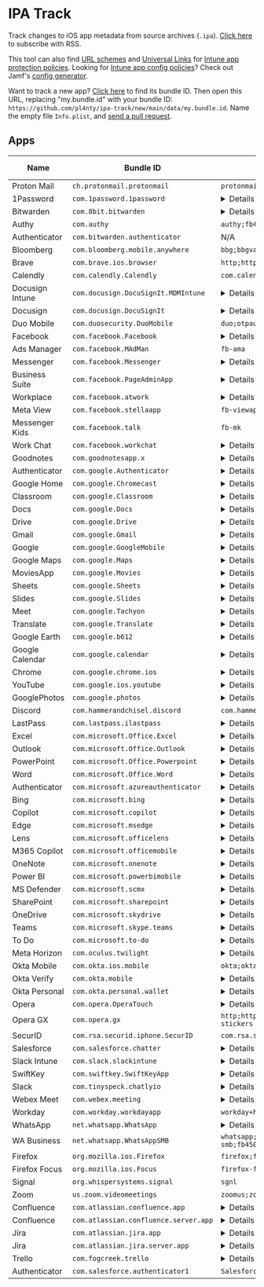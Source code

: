 # IPA Track

Track changes to iOS app metadata from source archives (`.ipa`). [Click here](https://github.com/pl4nty/ipa-track/commits/main/README.md.atom) to subscribe with RSS.

This tool can also find [URL schemes](https://github.com/search?q=repo%3Apl4nty%2Fipa-track%20%22CFBundleURLSchemes%22&type=code) and [Universal Links](https://github.com/search?q=repo%3Apl4nty%2Fipa-track+%22associated-domains%22&type=code) for [Intune app protection policies](https://learn.microsoft.com/en-us/mem/intune/apps/app-protection-policy-settings-ios). Looking for [Intune app config policies](https://learn.microsoft.com/en-us/mem/intune/apps/app-configuration-policies-use-ios)? Check out Jamf's [config generator](https://beta.appconfig.jamfresearch.com/generator).

Want to track a new app? [Click here](https://iosbundleidfinder.vercel.app/) to find its bundle ID. Then open this URL, replacing "my.bundle.id" with your bundle ID: `https://github.com/pl4nty/ipa-track/new/main/data/my.bundle.id`. Name the empty file `Info.plist`, and [send a pull request](https://docs.github.com/en/pull-requests/collaborating-with-pull-requests/proposing-changes-to-your-work-with-pull-requests/creating-a-pull-request).

## Apps

| Name       | Bundle ID                     | URL Schemes         | Universal Links                                                                 |
| ------------ | ------------------------------- | --------------------- | -------------------------------------------------------------------------------- |
| Proton Mail | `ch.protonmail.protonmail` | `protonmail;mailto` | N/A |
| 1Password | `com.1password.1password` | <details>`onepassword;onepassword8;onepassword8;otpauth;otpauth-apple`</details> | <details>`http://1password.com/*;https://1password.com/*;http://*.1password.com/*;https://*.1password.com/*;http://b5dev.com/*;https://b5dev.com/*;http://b5test.com/*;https://b5test.com/*;http://b5dev.ca/*;https://b5dev.ca/*;http://*.b5dev.com/*;https://*.b5dev.com/*;http://*.b5test.com/*;https://*.b5test.com/*;http://*.b5dev.ca/*;https://*.b5dev.ca/*;http://*.b5rev.ca/*;https://*.b5rev.ca/*`</details> |
| Bitwarden | `com.8bit.bitwarden` | <details>`bitwarden;org-appextension-feature-password-management;otpauth`</details> | <details>`http://*.bitwarden.com/*;https://*.bitwarden.com/*;http://*.bitwarden.eu/*;https://*.bitwarden.eu/*;http://*.bitwarden.pw/*;https://*.bitwarden.pw/*`</details> |
| Authy | `com.authy` | `authy;fb478660785554616;otpauth` | N/A |
| Authenticator | `com.bitwarden.authenticator` | N/A | N/A |
| Bloomberg | `com.bloomberg.mobile.anywhere` | `bbg;bbgvappstore` | <details>`http://blinks.bloomberg.com/*;https://blinks.bloomberg.com/*`</details> |
| Brave | `com.brave.ios.browser` | `http;https;brave` | <details>`http://vpn.brave.com/*;https://vpn.brave.com/*`</details> |
| Calendly | `com.calendly.Calendly` | `com.calendly.app` | N/A |
| Docusign Intune | `com.docusign.DocuSignIt.MDMIntune` | <details>`docusignit;docusignit-intunemam;docusign-v1;docusign-v1-intunemam;db-jtg8lnr1d6xz9ri;db-jtg8lnr1d6xz9ri-intunemam;appx;appx-intunemam;signwithdocusign-extension;signwithdocusign-extension-intunemam;com.googleusercontent.apps.529120587856-giapq9bl6qtn2ec5l8up6vtbdou6sp8a;com.googleusercontent.apps.529120587856-giapq9bl6qtn2ec5l8up6vtbdou6sp8a-intunemam;boxsdk-jjbs68dp748qf20xk2xpxg8thhfhod2p;boxsdk-jjbs68dp748qf20xk2xpxg8thhfhod2p-intunemam;msauth.com.docusign.DocuSignIt.MDMIntune;msauth.com.docusign.DocuSignIt.MDMIntune-intunemam;msauth.com.microsoft.intunemam;msauth.com.microsoft.intunemam-intunemam`</details> | <details>`http://*.docusign.net/*;https://*.docusign.net/*;http://v64z7.app.goo.gl/*;https://v64z7.app.goo.gl/*;http://demo.docusign.net/*;https://demo.docusign.net/*;http://docusign.net/*;https://docusign.net/*;http://www.docusign.net/*;https://www.docusign.net/*;http://stage.docusign.net/*;https://stage.docusign.net/*;http://na2.docusign.net/*;https://na2.docusign.net/*;http://na3.docusign.net/*;https://na3.docusign.net/*;http://na4.docusign.net/*;https://na4.docusign.net/*;http://au.docusign.net/*;https://au.docusign.net/*;http://eu.docusign.net/*;https://eu.docusign.net/*;http://eu1.docusign.net/*;https://eu1.docusign.net/*;http://ca.docusign.net/*;https://ca.docusign.net/*;http://jp1.docusign.net/*;https://jp1.docusign.net/*;http://docusign.onelink.me/*;https://docusign.onelink.me/*;http://*.docusign.com/*;https://*.docusign.com/*;http://account-s.docusign.com/*;https://account-s.docusign.com/*;http://account-d.docusign.com/*;https://account-d.docusign.com/*;http://*.account.docusign.com/*;https://*.account.docusign.com/*`</details> |
| Docusign | `com.docusign.DocuSignIt` | <details>`docusignit;docusign-v1;db-jtg8lnr1d6xz9ri;appx;signwithdocusign-extension;com.googleusercontent.apps.529120587856-giapq9bl6qtn2ec5l8up6vtbdou6sp8a;boxsdk-jjbs68dp748qf20xk2xpxg8thhfhod2p;msauth.com.docusign.DocuSignIt`</details> | <details>`http://*.docusign.net/*;https://*.docusign.net/*;http://v64z7.app.goo.gl/*;https://v64z7.app.goo.gl/*;http://demo.docusign.net/*;https://demo.docusign.net/*;http://docusign.net/*;https://docusign.net/*;http://www.docusign.net/*;https://www.docusign.net/*;http://stage.docusign.net/*;https://stage.docusign.net/*;http://na2.docusign.net/*;https://na2.docusign.net/*;http://na3.docusign.net/*;https://na3.docusign.net/*;http://na4.docusign.net/*;https://na4.docusign.net/*;http://au.docusign.net/*;https://au.docusign.net/*;http://eu.docusign.net/*;https://eu.docusign.net/*;http://eu1.docusign.net/*;https://eu1.docusign.net/*;http://ca.docusign.net/*;https://ca.docusign.net/*;http://jp1.docusign.net/*;https://jp1.docusign.net/*;http://docusign.onelink.me/*;https://docusign.onelink.me/*;http://*.docusign.com/*;https://*.docusign.com/*;http://account-s.docusign.com/*;https://account-s.docusign.com/*;http://account-d.docusign.com/*;https://account-d.docusign.com/*;http://*.account.docusign.com/*;https://*.account.docusign.com/*`</details> |
| Duo Mobile | `com.duosecurity.DuoMobile` | `duo;otpauth;totp` | <details>`http://duomobile.s3-us-west-1.amazonaws.com/*;https://duomobile.s3-us-west-1.amazonaws.com/*;http://*.duosecurity.com/*;https://*.duosecurity.com/*;http://verify.duo.com/*;https://verify.duo.com/*`</details> |
| Facebook | `com.facebook.Facebook` | <details>`fbauth2;fbauth;fb;fblogin;fbapi;fbapi20130214;fbapi20130410;fbapi20130702;fbapi20131010;fbapi20131219;fbapi20140116;fbapi20140410;fbapi20150313;fbapi20150629;fbapi20160328;fbshareextension;fb-creative-platform;fb-creative-platform-20150615;fb-event-create;fb-profile-media-frame;fb-profile-media-platform;fb-profile-media-platform-20160202;fb-profile-expression-platform;fb-profile-expression-platform-20160405;fb-quicksilver-20170322;fb-broadcastextension;facebook-stories;facebook-stories-list;facebook-reels;fb-messenger-mk-share-20180821;fb-creative-app-platform;fb-www-link;fb-www-link-secure`</details> | <details>`http://www.facebook.com/*;https://www.facebook.com/*;http://www.alpha.facebook.com/*;https://www.alpha.facebook.com/*;http://m.facebook.com/*;https://m.facebook.com/*;http://m.alpha.facebook.com/*;https://m.alpha.facebook.com/*;http://mobile.facebook.com/*;https://mobile.facebook.com/*;http://web.facebook.com/*;https://web.facebook.com/*;http://mbasic.facebook.com/*;https://mbasic.facebook.com/*;http://touch.facebook.com/*;https://touch.facebook.com/*;http://www.fb.com/*;https://www.fb.com/*;http://fb.com/*;https://fb.com/*;http://facebook.com/*;https://facebook.com/*;http://www.fb.gg/*;https://www.fb.gg/*;http://fb.gg/*;https://fb.gg/*;http://fb.me/*;https://fb.me/*;http://www.fb.me/*;https://www.fb.me/*;http://fbwat.ch/*;https://fbwat.ch/*;http://www.fbwat.ch/*;https://www.fbwat.ch/*;http://fb.watch/*;https://fb.watch/*;http://www.fb.watch/*;https://www.fb.watch/*;http://msngr.com/*;https://msngr.com/*;http://www.msngr.com/*;https://www.msngr.com/*;http://fb.audio/*;https://fb.audio/*;http://www.fb.audio/*;https://www.fb.audio/*;http://familycenter.facebook.com/*;https://familycenter.facebook.com/*`</details> |
| Ads Manager | `com.facebook.MAdMan` | `fb-ama` | <details>`http://m.facebook.com/*;https://m.facebook.com/*;http://facebook.com/*;https://facebook.com/*;http://www.facebook.com/*;https://www.facebook.com/*`</details> |
| Messenger | `com.facebook.Messenger` | <details>`fb-messenger-api20131028;fb-messenger-api20140131;fb-messenger-api20140301;fb-messenger-api20140430;fb-messenger-api;fb-messenger-share-api;fb-messenger-public;fb-messenger-neue;fb-page-messages;fb-messenger-family;fb-messenger-diode;fb-messenger;fb437626316973788;fb-messenger-share;fb-messenger-voip;fb-messenger-platform-20150714;fb-messenger-platform-20150305;fb-messenger-platform-20150218;fb-messenger-platform-20150128;fb-messenger-platform;fb-messenger-group-thread;fb-events-share;fb-messenger-quicksilver-20170327;fb-messenger-bishop;fb-messenger-sls;fb-messenger-cw;fb-messenger-nbf;fb-messenger-whatsapp-2`</details> | <details>`http://facebook.com/*;https://facebook.com/*;http://m.facebook.com/*;https://m.facebook.com/*;http://www.facebook.com/*;https://www.facebook.com/*;http://m.me/*;https://m.me/*;http://www.m.me/*;https://www.m.me/*;http://messenger.com/*;https://messenger.com/*;http://www.messenger.com/*;https://www.messenger.com/*;http://msngr.com/*;https://msngr.com/*;http://www.msngr.com/*;https://www.msngr.com/*;http://msgr.com/*;https://msgr.com/*;http://www.msgr.com/*;https://www.msgr.com/*;http://familycenter.messenger.com/*;https://familycenter.messenger.com/*`</details> |
| Business Suite | `com.facebook.PageAdminApp` | <details>`fb-biz;fb-pma-diode;fb-pma;fb165907476854626;fb165907476854626`</details> | <details>`http://www.facebook.com/*;https://www.facebook.com/*;http://m.facebook.com/*;https://m.facebook.com/*;http://facebook.com/*;https://facebook.com/*;http://business.facebook.com/*;https://business.facebook.com/*`</details> |
| Workplace | `com.facebook.atwork` | <details>`fbatwork;fbatworksso;fbatworksignup;fbatworkssoreauth;fb-work-emailless;fbatworkdeeplinkingenabled`</details> | <details>`http://*.facebook.com/*;https://*.facebook.com/*;http://*.workplace.com/*;https://*.workplace.com/*;http://workplace.com/*;https://workplace.com/*`</details> |
| Meta View | `com.facebook.stellaapp` | `fb-viewapp` | <details>`http://facebook.com/*;https://facebook.com/*`</details> |
| Messenger Kids | `com.facebook.talk` | `fb-mk` | N/A |
| Work Chat | `com.facebook.workchat` | <details>`fb-workchat-sso;fb-workchat-neue;fb-workchat;fb-workchat-share;fb-workchat-group-thread;fb-workchat-sso-reauth`</details> | <details>`http://*.facebook.com/*;https://*.facebook.com/*;http://*.workplace.com/*;https://*.workplace.com/*;http://workplace.com/*;https://workplace.com/*;http://*.wk.pl/*;https://*.wk.pl/*;http://wk.pl/*;https://wk.pl/*;http://w.m.me/*;https://w.m.me/*`</details> |
| Goodnotes | `com.goodnotesapp.x` | <details>`com.googleusercontent.apps.257902836505-9vg8m601f4l4j2dsg4g15geit18upplq;com.googleusercontent.apps.257902836505-9vg8m601f4l4j2dsg4g15geit18upplq-intunemam;goodnotes5;goodnotes5-intunemam;db-0r0whpva15e5mnq;db-0r0whpva15e5mnq-intunemam;goodnotes6;goodnotes6-intunemam;msauth.com.goodnotesapp.x;msauth.com.goodnotesapp.x-intunemam;msauth.com.microsoft.intunemam;msauth.com.goodnotesapp.x`</details> | <details>`http://goodnotes.com/*;https://goodnotes.com/*;http://www.goodnotes.com/*;https://www.goodnotes.com/*;http://app.goodnotes.com/*;https://app.goodnotes.com/*;http://web.goodnotes.com/*;https://web.goodnotes.com/*;http://share.goodnotes.com/*;https://share.goodnotes.com/*;http://publishers.classroom.goodnotes.com/*;https://publishers.classroom.goodnotes.com/*;http://publisher.csan.goodnotes.com/*;https://publisher.csan.goodnotes.com/*;http://classroom.goodnotes.com/*;https://classroom.goodnotes.com/*;http://open.goodnotes.com/*;https://open.goodnotes.com/*;http://goodnotes.onelink.me/*;https://goodnotes.onelink.me/*;http://goodnotes6.onelink.me/*;https://goodnotes6.onelink.me/*`</details> |
| Authenticator | `com.google.Authenticator` | <details>`otpauth;totp;googleauthenticator;otpauth-migration;com.google.sso.24369473785-pjevujkarsqb6cr46pe7pqni9068in8g`</details> | N/A |
| Google Home | `com.google.Chromecast` | <details>`chromecast;googlehome;chromecast-la;com.google.sso.498579633514-hhlrn8mcjv1427j0s19dgfoe5cqaba4l`</details> | <details>`http://madeby.google.com/*;https://madeby.google.com/*;http://g.co/*;https://g.co/*;http://oauth-redirect.googleusercontent.com/*;https://oauth-redirect.googleusercontent.com/*;http://home.google.com/*;https://home.google.com/*`</details> |
| Classroom | `com.google.Classroom` | <details>`com.google.sso.900820440409-7gfka708ktpb360g4rdkbgjhk5km3u6s;com.google.sso.900820440409-fbmgl9p4k9hlmkq01gjmjs2aiirbjaca;com.google.sso.900820440409-ca5l71369b712g6nbav8lq35r11qv1u7`</details> | <details>`http://classroom.google.com/*;https://classroom.google.com/*`</details> |
| Docs | `com.google.Docs` | <details>`com.google.sso.263492796725;googledocs;googledocs-v2`</details> | <details>`http://docs.google.com/*;https://docs.google.com/*`</details> |
| Drive | `com.google.Drive` | <details>`com.google.sso.640853332981;com.google.drive.cse;googledrive;googledrive-v1;googledrive-v2;googledrive-v3`</details> | <details>`http://client-side-encryption.google.com/*;https://client-side-encryption.google.com/*;http://docs.google.com/*;https://docs.google.com/*;http://drive.google.com/*;https://drive.google.com/*;http://drive.app.goo.gl/*;https://drive.app.goo.gl/*`</details> |
| Gmail | `com.google.Gmail` | <details>`googlegmail;googlegmail-x-callback;com.google.sso.532713016892-ev29m8tv9gejefcvvv1o3coj5bhkc1ar;mailto;classicmigration;hactohubcalling;hubchitchatcalling`</details> | <details>`http://gmail.app.goo.gl/*;https://gmail.app.goo.gl/*;http://client-side-encryption.google.com/*;https://client-side-encryption.google.com/*;http://krahsc.google.com/*;https://krahsc.google.com/*;http://meet.google.com/*;https://meet.google.com/*;http://stream.meet.google.com/*;https://stream.meet.google.com/*;http://t.meet/*;https://t.meet/*;http://tel.meet/*;https://tel.meet/*;http://dial.meet/*;https://dial.meet/*;http://d.meet/*;https://d.meet/*;http://meet.app.goo.gl/*;https://meet.app.goo.gl/*;http://chat.google.com/*;https://chat.google.com/*`</details> |
| Google | `com.google.GoogleMobile` | <details>`com.google.sso.1086610230652-dcccrp1l6a653pr51iqrine19ponon0b;http;https;googleapp;google;google-deeplink`</details> | <details>`http://goo.gl/*;https://goo.gl/*;http://search.app.goo.gl/*;https://search.app.goo.gl/*;http://search.app/*;https://search.app/*;http://search.google/*;https://search.google/*;http://lenslayers.withgoogle.com/*;https://lenslayers.withgoogle.com/*;http://www.google.com/*;https://www.google.com/*;http://get.google.com/*;https://get.google.com/*;http://lens.google/*;https://lens.google/*;http://gemini.google.com/*;https://gemini.google.com/*;http://iga.google.com/*;https://iga.google.com/*`</details> |
| Google Maps | `com.google.Maps` | <details>`comgooglemaps-x-callback;comgooglemaps;googlemaps;com.google.sso.441360573637-klc27fjjtkann0lv9nvnmig41smaa49v;com.google.sso.441360573637-lrj6bf4p5g3s4fbkh90pkc6pgmdggks9;comgooglemapsulr;comgooglemaps-v2;com-google-maps-fitbit-navinfo;com.google.Maps;comgooglemapsurl`</details> | <details>`http://business.google.com/*;https://business.google.com/*;http://goo.gl/*;https://goo.gl/*;http://maps.app.goo.gl/*;https://maps.app.goo.gl/*;http://maps.google.ad/*;https://maps.google.ad/*;http://maps.google.ae/*;https://maps.google.ae/*;http://maps.google.am/*;https://maps.google.am/*;http://maps.google.as/*;https://maps.google.as/*;http://maps.google.at/*;https://maps.google.at/*;http://maps.google.az/*;https://maps.google.az/*;http://maps.google.ba/*;https://maps.google.ba/*;http://maps.google.be/*;https://maps.google.be/*;http://maps.google.bf/*;https://maps.google.bf/*;http://maps.google.bg/*;https://maps.google.bg/*;http://maps.google.bi/*;https://maps.google.bi/*;http://maps.google.bj/*;https://maps.google.bj/*;http://maps.google.bs/*;https://maps.google.bs/*;http://maps.google.bt/*;https://maps.google.bt/*;http://maps.google.by/*;https://maps.google.by/*;http://maps.google.ca/*;https://maps.google.ca/*;http://maps.google.cat/*;https://maps.google.cat/*;http://maps.google.cd/*;https://maps.google.cd/*;http://maps.google.cf/*;https://maps.google.cf/*;http://maps.google.cg/*;https://maps.google.cg/*;http://maps.google.ch/*;https://maps.google.ch/*;http://maps.google.ci/*;https://maps.google.ci/*;http://maps.google.cl/*;https://maps.google.cl/*;http://maps.google.cm/*;https://maps.google.cm/*;http://maps.google.cn/*;https://maps.google.cn/*;http://maps.google.co.ao/*;https://maps.google.co.ao/*;http://maps.google.co.bw/*;https://maps.google.co.bw/*;http://maps.google.co.ck/*;https://maps.google.co.ck/*;http://maps.google.co.cr/*;https://maps.google.co.cr/*;http://maps.google.co.id/*;https://maps.google.co.id/*;http://maps.google.co.il/*;https://maps.google.co.il/*;http://maps.google.co.in/*;https://maps.google.co.in/*;http://maps.google.co.jp/*;https://maps.google.co.jp/*;http://maps.google.co.ke/*;https://maps.google.co.ke/*;http://maps.google.co.kr/*;https://maps.google.co.kr/*;http://maps.google.co.ls/*;https://maps.google.co.ls/*;http://maps.google.co.ma/*;https://maps.google.co.ma/*;http://maps.google.co.mz/*;https://maps.google.co.mz/*;http://maps.google.co.nz/*;https://maps.google.co.nz/*;http://maps.google.co.th/*;https://maps.google.co.th/*;http://maps.google.co.tz/*;https://maps.google.co.tz/*;http://maps.google.co.ug/*;https://maps.google.co.ug/*;http://maps.google.co.uk/*;https://maps.google.co.uk/*;http://maps.google.co.ve/*;https://maps.google.co.ve/*;http://maps.google.co.vi/*;https://maps.google.co.vi/*;http://maps.google.co.za/*;https://maps.google.co.za/*;http://maps.google.co.zm/*;https://maps.google.co.zm/*;http://maps.google.co.zw/*;https://maps.google.co.zw/*;http://maps.google.com/*;https://maps.google.com/*;http://maps.google.com.ag/*;https://maps.google.com.ag/*;http://maps.google.com.ai/*;https://maps.google.com.ai/*;http://maps.google.com.ar/*;https://maps.google.com.ar/*;http://maps.google.com.au/*;https://maps.google.com.au/*;http://maps.google.com.bd/*;https://maps.google.com.bd/*;http://maps.google.com.bh/*;https://maps.google.com.bh/*;http://maps.google.com.bn/*;https://maps.google.com.bn/*;http://maps.google.com.bo/*;https://maps.google.com.bo/*;http://maps.google.com.br/*;https://maps.google.com.br/*;http://maps.google.com.bz/*;https://maps.google.com.bz/*;http://maps.google.com.co/*;https://maps.google.com.co/*;http://maps.google.com.cu/*;https://maps.google.com.cu/*;http://maps.google.com.do/*;https://maps.google.com.do/*;http://maps.google.com.ec/*;https://maps.google.com.ec/*;http://maps.google.com.eg/*;https://maps.google.com.eg/*;http://maps.google.com.et/*;https://maps.google.com.et/*;http://maps.google.com.fj/*;https://maps.google.com.fj/*;http://maps.google.com.gh/*;https://maps.google.com.gh/*;http://maps.google.com.gi/*;https://maps.google.com.gi/*;http://maps.google.com.gt/*;https://maps.google.com.gt/*;http://maps.google.com.hk/*;https://maps.google.com.hk/*;http://maps.google.com.iq/*;https://maps.google.com.iq/*;http://maps.google.com.jm/*;https://maps.google.com.jm/*;http://maps.google.com.kh/*;https://maps.google.com.kh/*;http://maps.google.com.kw/*;https://maps.google.com.kw/*;http://maps.google.com.lb/*;https://maps.google.com.lb/*;http://maps.google.com.ly/*;https://maps.google.com.ly/*;http://maps.google.com.mm/*;https://maps.google.com.mm/*;http://maps.google.com.mt/*;https://maps.google.com.mt/*;http://maps.google.com.mx/*;https://maps.google.com.mx/*;http://maps.google.com.my/*;https://maps.google.com.my/*;http://maps.google.com.na/*;https://maps.google.com.na/*;http://maps.google.com.ng/*;https://maps.google.com.ng/*;http://maps.google.com.ni/*;https://maps.google.com.ni/*;http://maps.google.com.np/*;https://maps.google.com.np/*;http://maps.google.com.om/*;https://maps.google.com.om/*;http://maps.google.com.pa/*;https://maps.google.com.pa/*;http://maps.google.com.pe/*;https://maps.google.com.pe/*;http://maps.google.com.pg/*;https://maps.google.com.pg/*;http://maps.google.com.ph/*;https://maps.google.com.ph/*;http://maps.google.com.pr/*;https://maps.google.com.pr/*;http://maps.google.com.py/*;https://maps.google.com.py/*;http://maps.google.com.qa/*;https://maps.google.com.qa/*;http://maps.google.com.sa/*;https://maps.google.com.sa/*;http://maps.google.com.sb/*;https://maps.google.com.sb/*;http://maps.google.com.sg/*;https://maps.google.com.sg/*;http://maps.google.com.sl/*;https://maps.google.com.sl/*;http://maps.google.com.sv/*;https://maps.google.com.sv/*;http://maps.google.com.tr/*;https://maps.google.com.tr/*;http://maps.google.com.tw/*;https://maps.google.com.tw/*;http://maps.google.com.ua/*;https://maps.google.com.ua/*;http://maps.google.com.uy/*;https://maps.google.com.uy/*;http://maps.google.com.vc/*;https://maps.google.com.vc/*;http://maps.google.cv/*;https://maps.google.cv/*;http://maps.google.cz/*;https://maps.google.cz/*;http://maps.google.de/*;https://maps.google.de/*;http://maps.google.dj/*;https://maps.google.dj/*;http://maps.google.dk/*;https://maps.google.dk/*;http://maps.google.dm/*;https://maps.google.dm/*;http://maps.google.dz/*;https://maps.google.dz/*;http://maps.google.ee/*;https://maps.google.ee/*;http://maps.google.es/*;https://maps.google.es/*;http://maps.google.fi/*;https://maps.google.fi/*;http://maps.google.fm/*;https://maps.google.fm/*;http://maps.google.fr/*;https://maps.google.fr/*;http://maps.google.ga/*;https://maps.google.ga/*;http://maps.google.ge/*;https://maps.google.ge/*;http://maps.google.gg/*;https://maps.google.gg/*;http://maps.google.gl/*;https://maps.google.gl/*;http://maps.google.gm/*;https://maps.google.gm/*;http://maps.google.gp/*;https://maps.google.gp/*;http://maps.google.gr/*;https://maps.google.gr/*;http://maps.google.gy/*;https://maps.google.gy/*;http://maps.google.hn/*;https://maps.google.hn/*;http://maps.google.hr/*;https://maps.google.hr/*;http://maps.google.ht/*;https://maps.google.ht/*;http://maps.google.hu/*;https://maps.google.hu/*;http://maps.google.ie/*;https://maps.google.ie/*;http://maps.google.im/*;https://maps.google.im/*;http://maps.google.iq/*;https://maps.google.iq/*;http://maps.google.is/*;https://maps.google.is/*;http://maps.google.it/*;https://maps.google.it/*;http://maps.google.it.ao/*;https://maps.google.it.ao/*;http://maps.google.je/*;https://maps.google.je/*;http://maps.google.jo/*;https://maps.google.jo/*;http://maps.google.kg/*;https://maps.google.kg/*;http://maps.google.ki/*;https://maps.google.ki/*;http://maps.google.kz/*;https://maps.google.kz/*;http://maps.google.la/*;https://maps.google.la/*;http://maps.google.li/*;https://maps.google.li/*;http://maps.google.lk/*;https://maps.google.lk/*;http://maps.google.lt/*;https://maps.google.lt/*;http://maps.google.lu/*;https://maps.google.lu/*;http://maps.google.lv/*;https://maps.google.lv/*;http://maps.google.mg/*;https://maps.google.mg/*;http://maps.google.mk/*;https://maps.google.mk/*;http://maps.google.ml/*;https://maps.google.ml/*;http://maps.google.mn/*;https://maps.google.mn/*;http://maps.google.ms/*;https://maps.google.ms/*;http://maps.google.mu/*;https://maps.google.mu/*;http://maps.google.mv/*;https://maps.google.mv/*;http://maps.google.mw/*;https://maps.google.mw/*;http://maps.google.ne/*;https://maps.google.ne/*;http://maps.google.ng/*;https://maps.google.ng/*;http://maps.google.nl/*;https://maps.google.nl/*;http://maps.google.no/*;https://maps.google.no/*;http://maps.google.nr/*;https://maps.google.nr/*;http://maps.google.nu/*;https://maps.google.nu/*;http://maps.google.pl/*;https://maps.google.pl/*;http://maps.google.pn/*;https://maps.google.pn/*;http://maps.google.pt/*;https://maps.google.pt/*;http://maps.google.ro/*;https://maps.google.ro/*;http://maps.google.rs/*;https://maps.google.rs/*;http://maps.google.ru/*;https://maps.google.ru/*;http://maps.google.rw/*;https://maps.google.rw/*;http://maps.google.sc/*;https://maps.google.sc/*;http://maps.google.se/*;https://maps.google.se/*;http://maps.google.sh/*;https://maps.google.sh/*;http://maps.google.si/*;https://maps.google.si/*;http://maps.google.sk/*;https://maps.google.sk/*;http://maps.google.sm/*;https://maps.google.sm/*;http://maps.google.sn/*;https://maps.google.sn/*;http://maps.google.so/*;https://maps.google.so/*;http://maps.google.st/*;https://maps.google.st/*;http://maps.google.td/*;https://maps.google.td/*;http://maps.google.tg/*;https://maps.google.tg/*;http://maps.google.tk/*;https://maps.google.tk/*;http://maps.google.tl/*;https://maps.google.tl/*;http://maps.google.tn/*;https://maps.google.tn/*;http://maps.google.to/*;https://maps.google.to/*;http://maps.google.tt/*;https://maps.google.tt/*;http://maps.google.vg/*;https://maps.google.vg/*;http://maps.google.vu/*;https://maps.google.vu/*;http://maps.google.ws/*;https://maps.google.ws/*;http://www.google.ad/*;https://www.google.ad/*;http://www.google.ae/*;https://www.google.ae/*;http://www.google.am/*;https://www.google.am/*;http://www.google.as/*;https://www.google.as/*;http://www.google.at/*;https://www.google.at/*;http://www.google.az/*;https://www.google.az/*;http://www.google.ba/*;https://www.google.ba/*;http://www.google.be/*;https://www.google.be/*;http://www.google.bf/*;https://www.google.bf/*;http://www.google.bg/*;https://www.google.bg/*;http://www.google.bi/*;https://www.google.bi/*;http://www.google.bj/*;https://www.google.bj/*;http://www.google.bs/*;https://www.google.bs/*;http://www.google.bt/*;https://www.google.bt/*;http://www.google.by/*;https://www.google.by/*;http://www.google.ca/*;https://www.google.ca/*;http://www.google.cat/*;https://www.google.cat/*;http://www.google.cd/*;https://www.google.cd/*;http://www.google.cf/*;https://www.google.cf/*;http://www.google.cg/*;https://www.google.cg/*;http://www.google.ch/*;https://www.google.ch/*;http://www.google.ci/*;https://www.google.ci/*;http://www.google.cl/*;https://www.google.cl/*;http://www.google.cm/*;https://www.google.cm/*;http://www.google.cn/*;https://www.google.cn/*;http://www.google.co.ao/*;https://www.google.co.ao/*;http://www.google.co.bw/*;https://www.google.co.bw/*;http://www.google.co.ck/*;https://www.google.co.ck/*;http://www.google.co.cr/*;https://www.google.co.cr/*;http://www.google.co.id/*;https://www.google.co.id/*;http://www.google.co.il/*;https://www.google.co.il/*;http://www.google.co.in/*;https://www.google.co.in/*;http://www.google.co.jp/*;https://www.google.co.jp/*;http://www.google.co.ke/*;https://www.google.co.ke/*;http://www.google.co.kr/*;https://www.google.co.kr/*;http://www.google.co.ls/*;https://www.google.co.ls/*;http://www.google.co.ma/*;https://www.google.co.ma/*;http://www.google.co.mz/*;https://www.google.co.mz/*;http://www.google.co.nz/*;https://www.google.co.nz/*;http://www.google.co.th/*;https://www.google.co.th/*;http://www.google.co.tz/*;https://www.google.co.tz/*;http://www.google.co.ug/*;https://www.google.co.ug/*;http://www.google.co.uk/*;https://www.google.co.uk/*;http://www.google.co.ve/*;https://www.google.co.ve/*;http://www.google.co.vi/*;https://www.google.co.vi/*;http://www.google.co.za/*;https://www.google.co.za/*;http://www.google.co.zm/*;https://www.google.co.zm/*;http://www.google.co.zw/*;https://www.google.co.zw/*;http://www.google.com/*;https://www.google.com/*;http://www.google.com.ag/*;https://www.google.com.ag/*;http://www.google.com.ai/*;https://www.google.com.ai/*;http://www.google.com.ar/*;https://www.google.com.ar/*;http://www.google.com.au/*;https://www.google.com.au/*;http://www.google.com.bd/*;https://www.google.com.bd/*;http://www.google.com.bh/*;https://www.google.com.bh/*;http://www.google.com.bn/*;https://www.google.com.bn/*;http://www.google.com.bo/*;https://www.google.com.bo/*;http://www.google.com.br/*;https://www.google.com.br/*;http://www.google.com.bz/*;https://www.google.com.bz/*;http://www.google.com.co/*;https://www.google.com.co/*;http://www.google.com.cu/*;https://www.google.com.cu/*;http://www.google.com.do/*;https://www.google.com.do/*;http://www.google.com.ec/*;https://www.google.com.ec/*;http://www.google.com.eg/*;https://www.google.com.eg/*;http://www.google.com.et/*;https://www.google.com.et/*;http://www.google.com.fj/*;https://www.google.com.fj/*;http://www.google.com.gh/*;https://www.google.com.gh/*;http://www.google.com.gi/*;https://www.google.com.gi/*;http://www.google.com.gt/*;https://www.google.com.gt/*;http://www.google.com.hk/*;https://www.google.com.hk/*;http://www.google.com.iq/*;https://www.google.com.iq/*;http://www.google.com.jm/*;https://www.google.com.jm/*;http://www.google.com.kh/*;https://www.google.com.kh/*;http://www.google.com.kw/*;https://www.google.com.kw/*;http://www.google.com.lb/*;https://www.google.com.lb/*;http://www.google.com.ly/*;https://www.google.com.ly/*;http://www.google.com.mm/*;https://www.google.com.mm/*;http://www.google.com.mt/*;https://www.google.com.mt/*;http://www.google.com.mx/*;https://www.google.com.mx/*;http://www.google.com.my/*;https://www.google.com.my/*;http://www.google.com.na/*;https://www.google.com.na/*;http://www.google.com.ng/*;https://www.google.com.ng/*;http://www.google.com.ni/*;https://www.google.com.ni/*;http://www.google.com.np/*;https://www.google.com.np/*;http://www.google.com.om/*;https://www.google.com.om/*;http://www.google.com.pa/*;https://www.google.com.pa/*;http://www.google.com.pe/*;https://www.google.com.pe/*;http://www.google.com.pg/*;https://www.google.com.pg/*;http://www.google.com.ph/*;https://www.google.com.ph/*;http://www.google.com.pr/*;https://www.google.com.pr/*;http://www.google.com.py/*;https://www.google.com.py/*;http://www.google.com.qa/*;https://www.google.com.qa/*;http://www.google.com.sa/*;https://www.google.com.sa/*;http://www.google.com.sb/*;https://www.google.com.sb/*;http://www.google.com.sg/*;https://www.google.com.sg/*;http://www.google.com.sl/*;https://www.google.com.sl/*;http://www.google.com.sv/*;https://www.google.com.sv/*;http://www.google.com.tr/*;https://www.google.com.tr/*;http://www.google.com.tw/*;https://www.google.com.tw/*;http://www.google.com.ua/*;https://www.google.com.ua/*;http://www.google.com.uy/*;https://www.google.com.uy/*;http://www.google.com.vc/*;https://www.google.com.vc/*;http://www.google.cv/*;https://www.google.cv/*;http://www.google.cz/*;https://www.google.cz/*;http://www.google.de/*;https://www.google.de/*;http://www.google.dj/*;https://www.google.dj/*;http://www.google.dk/*;https://www.google.dk/*;http://www.google.dm/*;https://www.google.dm/*;http://www.google.dz/*;https://www.google.dz/*;http://www.google.ee/*;https://www.google.ee/*;http://www.google.es/*;https://www.google.es/*;http://www.google.fi/*;https://www.google.fi/*;http://www.google.fm/*;https://www.google.fm/*;http://www.google.fr/*;https://www.google.fr/*;http://www.google.ga/*;https://www.google.ga/*;http://www.google.ge/*;https://www.google.ge/*;http://www.google.gg/*;https://www.google.gg/*;http://www.google.gl/*;https://www.google.gl/*;http://www.google.gm/*;https://www.google.gm/*;http://www.google.gp/*;https://www.google.gp/*;http://www.google.gr/*;https://www.google.gr/*;http://www.google.gy/*;https://www.google.gy/*;http://www.google.hn/*;https://www.google.hn/*;http://www.google.hr/*;https://www.google.hr/*;http://www.google.ht/*;https://www.google.ht/*;http://www.google.hu/*;https://www.google.hu/*;http://www.google.ie/*;https://www.google.ie/*;http://www.google.im/*;https://www.google.im/*;http://www.google.iq/*;https://www.google.iq/*;http://www.google.is/*;https://www.google.is/*;http://www.google.it/*;https://www.google.it/*;http://www.google.it.ao/*;https://www.google.it.ao/*;http://www.google.je/*;https://www.google.je/*;http://www.google.jo/*;https://www.google.jo/*;http://www.google.kg/*;https://www.google.kg/*;http://www.google.ki/*;https://www.google.ki/*;http://www.google.kz/*;https://www.google.kz/*;http://www.google.la/*;https://www.google.la/*;http://www.google.li/*;https://www.google.li/*;http://www.google.lk/*;https://www.google.lk/*;http://www.google.lt/*;https://www.google.lt/*;http://www.google.lu/*;https://www.google.lu/*;http://www.google.lv/*;https://www.google.lv/*;http://www.google.mg/*;https://www.google.mg/*;http://www.google.mk/*;https://www.google.mk/*;http://www.google.ml/*;https://www.google.ml/*;http://www.google.mn/*;https://www.google.mn/*;http://www.google.ms/*;https://www.google.ms/*;http://www.google.mu/*;https://www.google.mu/*;http://www.google.mv/*;https://www.google.mv/*;http://www.google.mw/*;https://www.google.mw/*;http://www.google.ne/*;https://www.google.ne/*;http://www.google.ng/*;https://www.google.ng/*;http://www.google.nl/*;https://www.google.nl/*;http://www.google.no/*;https://www.google.no/*;http://www.google.nr/*;https://www.google.nr/*;http://www.google.nu/*;https://www.google.nu/*;http://www.google.pl/*;https://www.google.pl/*;http://www.google.pn/*;https://www.google.pn/*;http://www.google.pt/*;https://www.google.pt/*;http://www.google.ro/*;https://www.google.ro/*;http://www.google.rs/*;https://www.google.rs/*;http://www.google.ru/*;https://www.google.ru/*;http://www.google.rw/*;https://www.google.rw/*;http://www.google.sc/*;https://www.google.sc/*;http://www.google.se/*;https://www.google.se/*;http://www.google.sh/*;https://www.google.sh/*;http://www.google.si/*;https://www.google.si/*;http://www.google.sk/*;https://www.google.sk/*;http://www.google.sm/*;https://www.google.sm/*;http://www.google.sn/*;https://www.google.sn/*;http://www.google.so/*;https://www.google.so/*;http://www.google.st/*;https://www.google.st/*;http://www.google.td/*;https://www.google.td/*;http://www.google.tg/*;https://www.google.tg/*;http://www.google.tk/*;https://www.google.tk/*;http://www.google.tl/*;https://www.google.tl/*;http://www.google.tn/*;https://www.google.tn/*;http://www.google.to/*;https://www.google.to/*;http://www.google.tt/*;https://www.google.tt/*;http://www.google.vg/*;https://www.google.vg/*;http://www.google.vu/*;https://www.google.vu/*;http://www.google.ws/*;https://www.google.ws/*`</details> |
| MoviesApp | `com.google.Movies` | <details>`playmovies;com.google.sso.194075694216-ktdas5oh0poerjinnf4pukner1bohhdg`</details> | <details>`http://tv.google.com/*;https://tv.google.com/*;http://tv.app.google/*;https://tv.app.google/*;http://play.google.com/*;https://play.google.com/*;http://signin.google/*;https://signin.google/*`</details> |
| Sheets | `com.google.Sheets` | <details>`com.google.sso.1082607815231;googlesheets;googlesheets-v2`</details> | <details>`http://docs.google.com/*;https://docs.google.com/*`</details> |
| Slides | `com.google.Slides` | <details>`com.google.sso.577754653193;googleslides;googleslides-v2`</details> | <details>`http://docs.google.com/*;https://docs.google.com/*`</details> |
| Meet | `com.google.Tachyon` | <details>`com.google.duo;hacchitchatcalling;meetchitchatcalling;com.google.sso.422952068683-2rhfpkie4bgahh1lo7928iomur8324qi;gmeet`</details> | <details>`http://h2hyk.app.goo.gl/*;https://h2hyk.app.goo.gl/*;http://duo.app.goo.gl/*;https://duo.app.goo.gl/*;http://duo.google.com/*;https://duo.google.com/*;http://meet.google.com/*;https://meet.google.com/*;http://stream.meet.google.com/*;https://stream.meet.google.com/*;http://meet.app.goo.gl/*;https://meet.app.goo.gl/*;http://t.meet/*;https://t.meet/*;http://tel.meet/*;https://tel.meet/*;http://dial.meet/*;https://dial.meet/*;http://d.meet/*;https://d.meet/*;http://client-side-encryption.google.com/*;https://client-side-encryption.google.com/*;http://krahsc.google.com/*;https://krahsc.google.com/*`</details> |
| Translate | `com.google.Translate` | <details>`com.google.sso.1039733656850-2nfe3esd1tujdghpqr8adlu0cb7ar5vs;googletranslate`</details> | N/A |
| Google Earth | `com.google.b612` | <details>`comgoogleearthgeo;geo;googleearth;comgoogleearth;kml;comgoogleearthz;kmz;com.google.sso.135929145674-b9ll4ht1q17cj28ht1phg5is74m98sfu;com.google.sso.135929145674-use5dh1lm3q5tmg7fifsgdda239nnb56`</details> | <details>`http://earth.google.com/*;https://earth.google.com/*;http://earth.app.goo.gl/*;https://earth.app.goo.gl/*`</details> |
| Google Calendar | `com.google.calendar` | <details>`vnd.google.calendar;com.google.calendar;com.google.calendar.extension;comgooglecalendar;googlecalendar;com.google.sso.574137675527-asp6is25u4gl1dapckes87u9ohn7g2co`</details> | <details>`http://calendar.google.com/*;https://calendar.google.com/*;http://google.com/*;https://google.com/*;http://www.google.com/*;https://www.google.com/*;http://client-side-encryption.google.com/*;https://client-side-encryption.google.com/*;http://krahsc.google.com/*;https://krahsc.google.com/*`</details> |
| Chrome | `com.google.chrome.ios` | <details>`http;https;googlechrome;googlechromes;googlechrome-x-callback;googlechrome-stable;com.google.sso.chrome.stable`</details> | N/A |
| YouTube | `com.google.ios.youtube` | <details>`vnd.youtube;vnd.youtube-broad-matching;youtube;com.google.sso.755541669657-kbosfavg7pk7sr3849c3tf657hpi5jpd;gsd-vnd.youtube;gsd-vnd.youtube-broad-matching;gsd-youtube`</details> | <details>`http://www.youtube.com/*;https://www.youtube.com/*;http://youtu.be/*;https://youtu.be/*;http://youtube.com/*;https://youtube.com/*;http://m.youtube.com/*;https://m.youtube.com/*`</details> |
| GooglePhotos | `com.google.photos` | <details>`comgooglephotosulr;googlephotos;googlephotos-x-callback;com.google.sso.278930400967-s7eptfh2d81vvi86kptt63pfa0o5usjt;googlephotos-la`</details> | <details>`http://goo.gl/*;https://goo.gl/*;http://photos.app.goo.gl/*;https://photos.app.goo.gl/*;http://photos.google.com/*;https://photos.google.com/*`</details> |
| Discord | `com.hammerandchisel.discord` | `com.hammerandchisel.discord;discord` | <details>`http://discord.com/*;https://discord.com/*;http://discordapp.com/*;https://discordapp.com/*;http://discord.gg/*;https://discord.gg/*;http://discord.new/*;https://discord.new/*;http://discord.gift/*;https://discord.gift/*;http://discord.gifts/*;https://discord.gifts/*;http://discord.co/*;https://discord.co/*;http://*.discord.com/*;https://*.discord.com/*;http://*.discordapp.com/*;https://*.discordapp.com/*;http://*.discord.gg/*;https://*.discord.gg/*;http://*.discord.new/*;https://*.discord.new/*;http://*.discord.gift/*;https://*.discord.gift/*;http://*.discord.gifts/*;https://*.discord.gifts/*;http://*.discord.co/*;https://*.discord.co/*;http://l.discord.com/*;https://l.discord.com/*;http://discordapp.page.link/*;https://discordapp.page.link/*`</details> |
| LastPass | `com.lastpass.ilastpass` | <details>`lastpass;org-appextension-feature-password-management;com.googleusercontent.apps.509505156213-r466kuoo7nctbv8c305e8g2r8kgt0ue6;com.lastpass.ilastpass.iacdistribution;com.lastpass.ilastpass;fb1255702601126436;lastpass-launch;lastpass-multifactor;pendo-3d6cc100;pendo-29537323`</details> | <details>`http://k2e3e.app.goo.gl/*;https://k2e3e.app.goo.gl/*;http://lastpass.com/*;https://lastpass.com/*`</details> |
| Excel | `com.microsoft.Office.Excel` | <details>`launch-excel;launch-excel-intunemam;open-excel;open-excel-intunemam;ms-excel;ms-excel-intunemam;ms-excel-offlineopen-support-2204;ms-excel-offlineopen-support-2204-intunemam;ms-excel-resid-support-2005;ms-excel-resid-support-2005-intunemam;ms-excel-shared;ms-excel-shared-intunemam;ms-excel-shared-container;ms-excel-shared-container-intunemam;ms-excel-standalone;ms-excel-standalone-intunemam;excel;excel-intunemam;iad-excel1-2-0;iad-excel1-2-0-intunemam;excelAttachments;excelAttachments-intunemam;ms-excel-wopi-support;ms-excel-wopi-support-intunemam;ms-excel-wopi-support-1603;ms-excel-wopi-support-1603-intunemam;ms-excel-wopi-support-1604;ms-excel-wopi-support-1604-intunemam;ms-excel-wopi-support-1605;ms-excel-wopi-support-1605-intunemam;ms-excel-wopi-support-db;ms-excel-wopi-support-db-intunemam;ms-excel-tp;ms-excel-tp-intunemam;appcenter-3d5c7f19-3ca2-4098-bb53-a7c70ce6f65a;appcenter-3d5c7f19-3ca2-4098-bb53-a7c70ce6f65a-intunemam;msauth.com.microsoft.Office.Excel`</details> | <details>`http://1drv.ms/*;https://1drv.ms/*;http://krs.microsoft.com/*;https://krs.microsoft.com/*;http://onedrive.cloud.microsoft/*;https://onedrive.cloud.microsoft/*;http://onedrive.live.com/*;https://onedrive.live.com/*;http://*.sharepoint.com/*;https://*.sharepoint.com/*;http://*.sharepoint-df.com/*;https://*.sharepoint-df.com/*;http://*.sharepoint.de/*;https://*.sharepoint.de/*;http://*.safelinks.protection.outlook.com/*;https://*.safelinks.protection.outlook.com/*`</details> |
| Outlook | `com.microsoft.Office.Outlook` | <details>`appcenter-640f2bb5-09e3-fa20-de3a-8500b8daea57;appcenter-640f2bb5-09e3-fa20-de3a-8500b8daea57-intunemam;com.googleusercontent.apps.445112211283-2l4cqfgb0nqep0bu135v5auv1jf548im;com.googleusercontent.apps.445112211283-2l4cqfgb0nqep0bu135v5auv1jf548im-intunemam;ms-outlook-shared;ms-outlook-shared-intunemam;ms-outlook;ms-outlook-intunemam;ms-outlook;ms-outlook-intunemam;com.microsoft.Office.Outlook;com.microsoft.Office.Outlook-intunemam;mailto;mailto-intunemam;ms-outlook-accepts-attachments;ms-outlook-accepts-attachments-intunemam;x-msauth-outlook-prod;x-msauth-outlook-prod-intunemam;msauth.com.microsoft.intunemam;msauth.com.microsoft.intunemam-intunemam`</details> | <details>`http://krs.microsoft.com/*;https://krs.microsoft.com/*`</details> |
| PowerPoint | `com.microsoft.Office.Powerpoint` | <details>`launch-ppt;launch-ppt-intunemam;powerpoint;powerpoint-intunemam;ms-powerpoint;ms-powerpoint-intunemam;ms-powerpoint-offlineopen-support-2104;ms-powerpoint-offlineopen-support-2104-intunemam;ms-powerpoint-offlineopen-support-2107;ms-powerpoint-offlineopen-support-2107-intunemam;ms-powerpoint-resid-support-2005;ms-powerpoint-resid-support-2005-intunemam;ms-powerpoint-shared;ms-powerpoint-shared-intunemam;ms-powerpoint-shared-container;ms-powerpoint-shared-container-intunemam;ms-powerpoint-standalone;ms-powerpoint-standalone-intunemam;open-ppt;open-ppt-intunemam;ms-powerpoint-wopi-support;ms-powerpoint-wopi-support-intunemam;ms-powerpoint-wopi-support-1603;ms-powerpoint-wopi-support-1603-intunemam;ms-powerpoint-wopi-support-1604;ms-powerpoint-wopi-support-1604-intunemam;ms-powerpoint-wopi-support-1605;ms-powerpoint-wopi-support-1605-intunemam;ms-powerpoint-wopi-support-db;ms-powerpoint-wopi-support-db-intunemam;ms-powerpoint-tp;ms-powerpoint-tp-intunemam;appcenter-a7396a78-b571-4b6a-ba9f-65108be74cc0;appcenter-a7396a78-b571-4b6a-ba9f-65108be74cc0-intunemam;msauth.com.microsoft.Office.PowerPoint`</details> | <details>`http://1drv.ms/*;https://1drv.ms/*;http://krs.microsoft.com/*;https://krs.microsoft.com/*;http://onedrive.cloud.microsoft/*;https://onedrive.cloud.microsoft/*;http://onedrive.live.com/*;https://onedrive.live.com/*;http://*.sharepoint.com/*;https://*.sharepoint.com/*;http://*.sharepoint-df.com/*;https://*.sharepoint-df.com/*;http://*.sharepoint.de/*;https://*.sharepoint.de/*;http://*.safelinks.protection.outlook.com/*;https://*.safelinks.protection.outlook.com/*`</details> |
| Word | `com.microsoft.Office.Word` | <details>`open-word;open-word-intunemam;launch-word;launch-word-intunemam;ms-word;ms-word-intunemam;ms-word-offlineopen-support-2104;ms-word-offlineopen-support-2104-intunemam;ms-word-offlineopen-support-2107;ms-word-offlineopen-support-2107-intunemam;ms-word-resid-support-2005;ms-word-resid-support-2005-intunemam;ms-word-shared;ms-word-shared-intunemam;ms-word-shared-container;ms-word-shared-container-intunemam;ms-word-standalone;ms-word-standalone-intunemam;word;word-intunemam;ms-word-wopi-support;ms-word-wopi-support-intunemam;ms-word-wopi-support-1603;ms-word-wopi-support-1603-intunemam;ms-word-wopi-support-1604;ms-word-wopi-support-1604-intunemam;ms-word-wopi-support-1605;ms-word-wopi-support-1605-intunemam;ms-word-wopi-support-db;ms-word-wopi-support-db-intunemam;ms-word-tp;ms-word-tp-intunemam;appcenter-e34d6321-7f83-4a08-95dc-591c513a4dab;appcenter-e34d6321-7f83-4a08-95dc-591c513a4dab-intunemam;msauth.com.microsoft.Office.Word`</details> | <details>`http://1drv.ms/*;https://1drv.ms/*;http://krs.microsoft.com/*;https://krs.microsoft.com/*;http://onedrive.cloud.microsoft/*;https://onedrive.cloud.microsoft/*;http://onedrive.live.com/*;https://onedrive.live.com/*;http://*.sharepoint.com/*;https://*.sharepoint.com/*;http://*.sharepoint-df.com/*;https://*.sharepoint-df.com/*;http://*.sharepoint.de/*;https://*.sharepoint.de/*;http://*.safelinks.protection.outlook.com/*;https://*.safelinks.protection.outlook.com/*`</details> |
| Authenticator | `com.microsoft.azureauthenticator` | <details>`brooklyn-extension;msauth;ms-log-azureauthenticator;microsoft-authenticator;otpauth;msauthv2;msauthv3;openid;openid-vc;vcclient;msa-devicekey-share;mspasskey`</details> | N/A |
| Bing | `com.microsoft.bing` | <details>`appcenter-3960f82a-559b-4266-b145-6cd80f7de2a8;appcenter-3960f82a-559b-4266-b145-6cd80f7de2a8-intunemam;appcenter-957c455d-cc80-4e3c-86be-1129631efe12;appcenter-957c455d-cc80-4e3c-86be-1129631efe12-intunemam;sapphire;sapphire-intunemam;sapphirebing;sapphirebing-intunemam;http;http-intunemam;https;https-intunemam;sat;sat-intunemam;msauth.com.microsoft.bing;msauth.com.microsoft.bing-intunemam;msauth.com.microsoft.intunemam`</details> | <details>`http://k5nc.adj.st/*;https://k5nc.adj.st/*;http://m.bing.com/*;https://m.bing.com/*;http://sl.bing.net/*;https://sl.bing.net/*;http://copilot.microsoft.com/*;https://copilot.microsoft.com/*`</details> |
| Copilot | `com.microsoft.copilot` | <details>`appcenter-f12eb9a3-8533-4bd7-9dea-0bd99beb7f3a;sapphirecopilot;copilotn;copilotn`</details> | <details>`http://ercz.adj.st/*;https://ercz.adj.st/*;http://copilot.microsoft.com/*;https://copilot.microsoft.com/*`</details> |
| Edge | `com.microsoft.msedge` | <details>`http;http-intunemam;https;https-intunemam;microsoft-edge-http;microsoft-edge-http-intunemam;microsoft-edge-https;microsoft-edge-https-intunemam;microsoft-edge-x-callback;microsoft-edge-x-callback-intunemam;microsoft-edge;microsoft-edge-intunemam;x-msauth-microsoft-edge-https;x-msauth-microsoft-edge-https-intunemam;microsoft-edge-x;microsoft-edge-x-intunemam;msauth.com.microsoft.msedge`</details> | N/A |
| Lens | `com.microsoft.officelens` | <details>`launch-OfficeLens;launch-OfficeLens-intunemam;haeaf32a7c02e04f1581060956cf8014d8;haeaf32a7c02e04f1581060956cf8014d8-intunemam;x-msauth-officelens;x-msauth-officelens-intunemam;appcenter-eaf32a7c-02e0-4f15-8106-0956cf8014d8;appcenter-eaf32a7c-02e0-4f15-8106-0956cf8014d8-intunemam;msauth.com.microsoft.Office.OfficeLens`</details> | N/A |
| M365 Copilot | `com.microsoft.officemobile` | <details>`open-officemobile;open-officemobile-intunemam;launch-officemobile;launch-officemobile-intunemam;ms-officemobile;ms-officemobile-intunemam;ms-officemobile-offlineopen-support-2104;ms-officemobile-offlineopen-support-2104-intunemam;ms-officemobile-wopi-support;ms-officemobile-wopi-support-intunemam;ms-officemobile-tp;ms-officemobile-tp-intunemam;officemobile;officemobile-intunemam;ms-excel;ms-excel-intunemam;ms-excel-offlineopen-support-2204;ms-excel-offlineopen-support-2204-intunemam;ms-excel-resid-support-2005;ms-excel-resid-support-2005-intunemam;ms-excel-shared;ms-excel-shared-intunemam;ms-excel-shared-container;ms-excel-shared-container-intunemam;ms-excel-wopi-support;ms-excel-wopi-support-intunemam;ms-excel-wopi-support-1603;ms-excel-wopi-support-1603-intunemam;ms-excel-wopi-support-1604;ms-excel-wopi-support-1604-intunemam;ms-excel-wopi-support-1605;ms-excel-wopi-support-1605-intunemam;ms-powerpoint;ms-powerpoint-intunemam;ms-powerpoint-offlineopen-support-2104;ms-powerpoint-offlineopen-support-2104-intunemam;ms-powerpoint-offlineopen-support-2107;ms-powerpoint-offlineopen-support-2107-intunemam;ms-powerpoint-resid-support-2005;ms-powerpoint-resid-support-2005-intunemam;ms-powerpoint-shared;ms-powerpoint-shared-intunemam;ms-powerpoint-shared-container;ms-powerpoint-shared-container-intunemam;ms-powerpoint-wopi-support;ms-powerpoint-wopi-support-intunemam;ms-powerpoint-wopi-support-1603;ms-powerpoint-wopi-support-1603-intunemam;ms-powerpoint-wopi-support-1604;ms-powerpoint-wopi-support-1604-intunemam;ms-powerpoint-wopi-support-1605;ms-powerpoint-wopi-support-1605-intunemam;ms-word;ms-word-intunemam;ms-word-offlineopen-support-2104;ms-word-offlineopen-support-2104-intunemam;ms-word-offlineopen-support-2107;ms-word-offlineopen-support-2107-intunemam;ms-word-resid-support-2005;ms-word-resid-support-2005-intunemam;ms-word-shared;ms-word-shared-intunemam;ms-word-shared-container;ms-word-shared-container-intunemam;ms-word-wopi-support;ms-word-wopi-support-intunemam;ms-word-wopi-support-1603;ms-word-wopi-support-1603-intunemam;ms-word-wopi-support-1604;ms-word-wopi-support-1604-intunemam;ms-word-wopi-support-1605;ms-word-wopi-support-1605-intunemam;appcenter-8a15e90b-ac04-4b31-8300-d8b4689f81ea;appcenter-8a15e90b-ac04-4b31-8300-d8b4689f81ea-intunemam;msauth.com.microsoft.Office.OfficeMobile`</details> | <details>`http://1drv.ms/*;https://1drv.ms/*;http://onedrive.cloud.microsoft/*;https://onedrive.cloud.microsoft/*;http://onedrive.live.com/*;https://onedrive.live.com/*;http://*.sharepoint.com/*;https://*.sharepoint.com/*;http://*.sharepoint-df.com/*;https://*.sharepoint-df.com/*;http://*.sharepoint.de/*;https://*.sharepoint.de/*;http://*.safelinks.protection.outlook.com/*;https://*.safelinks.protection.outlook.com/*;http://print.print.microsoft.com/*;https://print.print.microsoft.com/*;http://print.print-next.microsoft.com/*;https://print.print-next.microsoft.com/*;http://print.print-ppe.microsoft.com/*;https://print.print-ppe.microsoft.com/*;http://print.print.azure.us/*;https://print.print.azure.us/*`</details> |
| OneNote | `com.microsoft.onenote` | <details>`onenote;onenote-intunemam;onenote-shared-container;onenote-shared-container-intunemam;onenote-cmd;onenote-cmd-intunemam;launch-onenote;launch-onenote-intunemam;appcenter-18f3c12a-dbe8-4b1d-9485-0991840fc4b7;appcenter-18f3c12a-dbe8-4b1d-9485-0991840fc4b7-intunemam;msauth.com.microsoft.Office.OneNote`</details> | N/A |
| Power BI | `com.microsoft.powerbimobile` | <details>`msauth.com.microsoft.powerbimobile;msauth.com.microsoft.powerbimobile-intunemam;mspbi-adal;mspbi-adal-intunemam;mspbi;mspbi-intunemam;appcenter-8a4085da-4b14-4f6e-8003-a30570c45b5e;appcenter-8a4085da-4b14-4f6e-8003-a30570c45b5e-intunemam;msauth.com.microsoft.intunemam;msauth.com.microsoft.intunemam-intunemam`</details> | <details>`http://msit.powerbi.com/*;https://msit.powerbi.com/*;http://msit.fabric.microsoft.com/*;https://msit.fabric.microsoft.com/*;http://app.powerbi.com/*;https://app.powerbi.com/*;http://app.fabric.microsoft.com/*;https://app.fabric.microsoft.com/*;http://app.powerbi.cn/*;https://app.powerbi.cn/*;http://app.fabric.microsoft.cn/*;https://app.fabric.microsoft.cn/*;http://app.powerbigov.us/*;https://app.powerbigov.us/*;http://app.fabric.microsoft.us/*;https://app.fabric.microsoft.us/*`</details> |
| MS Defender | `com.microsoft.scmx` | <details>`scmx;appcenter-f7173b9d-fd03-4887-bc63-2f9ae40594ea;msauth.com.microsoft.scmx;intunemam-mtd;com.googleusercontent.apps.785119424070-l21dmmqg0ofodamljvm3e3ge0toktefv;com.googleusercontent.apps.785119424070-tjuruun1gh1vs6r1nu2jmigusd4isscc`</details> | <details>`http://mydefender.microsoft.com/*;https://mydefender.microsoft.com/*;http://gb-ppe.microsoft.com/*;https://gb-ppe.microsoft.com/*;http://mysecurity.microsoft.com/*;https://mysecurity.microsoft.com/*`</details> |
| SharePoint | `com.microsoft.sharepoint` | <details>`ms-sharepoint-auth;ms-sharepoint-auth-intunemam;ms-sharepoint;ms-sharepoint-intunemam;haf5e5465a012e49408ca52945251bf574;haf5e5465a012e49408ca52945251bf574-intunemam`</details> | <details>`http://*.sharepoint.com/*;https://*.sharepoint.com/*;http://*.sharepoint-df.com/*;https://*.sharepoint-df.com/*;http://*.sharepoint.de/*;https://*.sharepoint.de/*`</details> |
| OneDrive | `com.microsoft.skydrive` | <details>`appcenter-b70f31c0-cdf2-41cb-96cd-39055d82ef9f;ms-onedrive;ms-onedrive-intunemam;ms-onedrive-auth;ms-onedrive-auth-intunemam;msauth.com.microsoft.onedrive;optly2502280322`</details> | <details>`http://onedrive.live.com/*;https://onedrive.live.com/*;http://1drv.ms/*;https://1drv.ms/*;http://*.sharepoint.com/*;https://*.sharepoint.com/*;http://*.sharepoint-df.com/*;https://*.sharepoint-df.com/*;http://photos.onedrive.com/*;https://photos.onedrive.com/*;http://photos.1drv-dogfood.net/*;https://photos.1drv-dogfood.net/*;http://krs.microsoft.com/*;https://krs.microsoft.com/*;http://safelinks.protection.outlook.com/*;https://safelinks.protection.outlook.com/*;http://*.safelinks.protection.outlook.com/*;https://*.safelinks.protection.outlook.com/*`</details> |
| Teams | `com.microsoft.skype.teams` | <details>`appcenter-e7c87d62-956b-468f-ab23-1e33f6920b6c;msteams;msteams-intunemam;x-msauth-ms-st;x-msauth-ms-st-intunemam;msteams-fl;ms-appx-web;com.googleusercontent.apps.445112211283-lt7quik71qr499fpbv003be25fv32ah6;com.googleusercontent.apps.445112211283-fpg1mls86usj97upe95l3u8itc447rjm;com.googleusercontent.apps.445112211283-i3tvsbc5dhp3p0n5co5c1in6ih4v23un`</details> | <details>`http://devspaces.skype.com/*;https://devspaces.skype.com/*;http://www.devspaces.skype.com/*;https://www.devspaces.skype.com/*;http://teams.microsoft.com/*;https://teams.microsoft.com/*;http://teams.live.com/*;https://teams.live.com/*;http://teams-fl.microsoft.com/*;https://teams-fl.microsoft.com/*;http://www.teams.microsoft.com/*;https://www.teams.microsoft.com/*;http://dod.teams.microsoft.us/*;https://dod.teams.microsoft.us/*;http://www.dod.teams.microsoft.us/*;https://www.dod.teams.microsoft.us/*;http://collab.apps.mil/*;https://collab.apps.mil/*;http://www.collab.apps.mil/*;https://www.collab.apps.mil/*;http://www.gov.teams.microsoft.us/*;https://www.gov.teams.microsoft.us/*;http://gov.teams.microsoft.us/*;https://gov.teams.microsoft.us/*;http://www.teams.microsoftonline.cn/*;https://www.teams.microsoftonline.cn/*;http://teams.microsoftonline.cn/*;https://teams.microsoftonline.cn/*;http://krs.microsoft.com/*;https://krs.microsoft.com/*`</details> |
| To Do | `com.microsoft.to-do` | <details>`ms-to-do;ms-to-do-intunemam;ms-to-do-9e011cd5-d6c6-4a93-9d7e-d5d0b60c1225;ms-to-do-9e011cd5-d6c6-4a93-9d7e-d5d0b60c1225-intunemam;appcenter-b68c88db-8559-4b85-a9b0-2515bdb21632;appcenter-b68c88db-8559-4b85-a9b0-2515bdb21632-intunemam;x-msauth-to-do;x-msauth-to-do-intunemam;msauth.com.microsoft.intunemam;msauth.com.microsoft.intunemam-intunemam`</details> | <details>`http://to-do.microsoft.com/*;https://to-do.microsoft.com/*`</details> |
| Meta Horizon | `com.oculus.twilight` | <details>`fb452673261749367;fb1517832211847102;oculus;oculus.store`</details> | <details>`http://www.oculus.com/*;https://www.oculus.com/*;http://*.oculus.com/*;https://*.oculus.com/*;http://oculus.com/*;https://oculus.com/*;http://www.meta.com/*;https://www.meta.com/*;http://*.meta.com/*;https://*.meta.com/*;http://meta.com/*;https://meta.com/*;http://hz.me/*;https://hz.me/*;http://familycenter.meta.com/*;https://familycenter.meta.com/*;http://horizon.meta.com/*;https://horizon.meta.com/*`</details> |
| Okta Mobile | `com.okta.ios.mobile` | `okta;oktaSSO` | <details>`http://login.trexcloud.com/*;https://login.trexcloud.com/*;http://login.okta1.com/*;https://login.okta1.com/*;http://login.okta.com/*;https://login.okta.com/*`</details> |
| Okta Verify | `com.okta.mobile` | <details>`pendo-fff64c0d;pendo-882fa741;oktav;oktaverify;otpauth`</details> | <details>`http://login.okta1.com/*;https://login.okta1.com/*;http://login.okta.com/*;https://login.okta.com/*;http://login.trexcloud.com/*;https://login.trexcloud.com/*`</details> |
| Okta Personal | `com.okta.personal.wallet` | <details>`okta-personal;pendo-120565c5;pendo-1d444ce4;otpauth`</details> | N/A |
| Opera | `com.opera.OperaTouch` | <details>`http;https;touch-url;touch-http;touch-https;touch-widget`</details> | N/A |
| Opera GX | `com.opera.gx` | `http;https;opera-gx;opera-gx-stickers` | <details>`http://operagx.page.link/*;https://operagx.page.link/*`</details> |
| SecurID | `com.rsa.securid.iphone.SecurID` | `com.rsa.securid` | <details>`http://authenticator.securid.com/*;https://authenticator.securid.com/*`</details> |
| Salesforce | `com.salesforce.chatter` | <details>`chatter;com.salesforce.chatter;com.salesforce.salesforce1;salesforce1;sfdc`</details> | <details>`http://*.salesforce.com/*;https://*.salesforce.com/*;http://*.force.com/*;https://*.force.com/*;http://mobileauth.salesforce.com/*;https://mobileauth.salesforce.com/*;http://mobileauthentication.salesforce.com/*;https://mobileauthentication.salesforce.com/*`</details> |
| Slack Intune | `com.slack.slackintune` | <details>`msauth.com.slack.slackintune;slackintune;slackintune-intunemam;com.googleusercontent.apps.331588195051-jsmlcgdl2li407e48kjpjqgrb50k7u7c;com.googleusercontent.apps.331588195051-jsmlcgdl2li407e48kjpjqgrb50k7u7c-intunemam`</details> | <details>`http://*.slack.com/*;https://*.slack.com/*;http://*.slack-gov.com/*;https://*.slack-gov.com/*`</details> |
| SwiftKey | `com.swiftkey.SwiftKeyApp` | <details>`twitterkit-EWWd06ZxSB4edzftSdt21w;swiftkey;fb175568195800784;en-evernote1509;com.swiftkey.SwiftKeyApp;msauth.com.swiftkey.SwiftKeyApp`</details> | N/A |
| Slack | `com.tinyspeck.chatlyio` | <details>`slack;com.googleusercontent.apps.331588195051-jsmlcgdl2li407e48kjpjqgrb50k7u7c`</details> | <details>`http://*.slack.com/*;https://*.slack.com/*;http://*.slack-gov.com/*;https://*.slack-gov.com/*`</details> |
| Webex Meet | `com.webex.meeting` | <details>`msauth.com.webex.meeting;db-1b2s1h9tfy6caxj;wbx;com.googleusercontent.apps.732013223407-2iordg7hcp90u7qg1lhaipoub1qanla2;msal6b8aa87c-3871-4741-a969-04a37dc3a810;prefs;onedrive;msal7a91e319-a65d-4ceb-909b-12203561dbf5;auth;msal8eae2631-5321-491c-b4da-496123d00038;auth;msal979d9e7b-feb3-4c91-a7c7-2f258cc8646b;auth;com.googleusercontent.apps.686528739018-rpacqo9shnfv6e1ibnkfk4gdupscqaje;com.googleusercontent.apps.732013223407-b0i8lcd6h9k1s4t0j6bkouhd6l8vrsi6`</details> | <details>`http://*.webex.com/*;https://*.webex.com/*`</details> |
| Workday | `com.workday.workdayapp` | `workday+http;workday+https` | <details>`http://*.workday.com/*;https://*.workday.com/*;http://*.myworkday.com/*;https://*.myworkday.com/*;http://*.workday.net/*;https://*.workday.net/*;http://*.workdayeducation.com/*;https://*.workdayeducation.com/*;http://*.megaleo.com/*;https://*.megaleo.com/*;http://*.workdaysuv.com/*;https://*.workdaysuv.com/*;http://*.workdaybugbounty.com/*;https://*.workdaybugbounty.com/*;http://*.wdscylla.de/*;https://*.wdscylla.de/*;http://k7vm6.app.goo.gl/*;https://k7vm6.app.goo.gl/*;http://workdayapp.page.link/*;https://workdayapp.page.link/*`</details> |
| ‎WhatsApp | `net.whatsapp.WhatsApp` | <details>`upi;whatsapp;whatsapp-consumer;fb306069495113`</details> | <details>`http://api.whatsapp.com/*;https://api.whatsapp.com/*;http://v.whatsapp.com/*;https://v.whatsapp.com/*;http://chat.whatsapp.com/*;https://chat.whatsapp.com/*;http://wa.me/*;https://wa.me/*;http://call.whatsapp.com/*;https://call.whatsapp.com/*;http://whatsapp.com/*;https://whatsapp.com/*;http://www.whatsapp.com/*;https://www.whatsapp.com/*`</details> |
| ‎WA Business | `net.whatsapp.WhatsAppSMB` | `whatsapp;whatsapp-smb;fb450645302121512` | <details>`http://api.whatsapp.com/*;https://api.whatsapp.com/*;http://b.whatsapp.com/*;https://b.whatsapp.com/*;http://chat.whatsapp.com/*;https://chat.whatsapp.com/*;http://wa.me/*;https://wa.me/*;http://call.whatsapp.com/*;https://call.whatsapp.com/*;http://whatsapp.com/*;https://whatsapp.com/*;http://www.whatsapp.com/*;https://www.whatsapp.com/*`</details> |
| Firefox | `org.mozilla.ios.Firefox` | `firefox;firefox-internal;http;https` | N/A |
| Firefox Focus | `org.mozilla.ios.Focus` | `firefox-focus;http;https` | N/A |
| Signal | `org.whispersystems.signal` | `sgnl` | <details>`http://signal.art/*;https://signal.art/*;http://signal.tube/*;https://signal.tube/*;http://signal.group/*;https://signal.group/*;http://signal.me/*;https://signal.me/*;http://signaldonations.org/*;https://signaldonations.org/*;http://signal.link/*;https://signal.link/*`</details> |
| Zoom | `us.zoom.videomeetings` | `zoomus;zoomphonecall;zoomphonesms` | <details>`http://zoom.us/*;https://zoom.us/*;http://*.zoom.us/*;https://*.zoom.us/*;http://zoomgov.com/*;https://zoomgov.com/*;http://*.zoomgov.com/*;https://*.zoomgov.com/*;http://zoom.com/*;https://zoom.com/*;http://*.zoom.com/*;https://*.zoom.com/*`</details> |
| Confluence | `com.atlassian.confluence.app` | <details>`com.atlassian.confluence;confluenceauth;exp+confluence-rn`</details> | <details>`http://*.jira-dev.com/*;https://*.jira-dev.com/*;http://*.atlassian.net/*;https://*.atlassian.net/*;http://*.jira.com/*;https://*.jira.com/*;http://id.atlassian.com/*;https://id.atlassian.com/*;http://id.stg.internal.atlassian.com/*;https://id.stg.internal.atlassian.com/*;http://api-private.stg.atlassian.com/*;https://api-private.stg.atlassian.com/*;http://api-private.atlassian.com/*;https://api-private.atlassian.com/*`</details> |
| Confluence | `com.atlassian.confluence.server.app` | <details>`confluence-server;msauth.com.atlassian.confluence.server.app`</details> | N/A |
| Jira | `com.atlassian.jira.app` | <details>`jira;com.googleusercontent.apps.1065897371335-d7hdpn6lsht3v2ajg9si1s89vn59tu78;jiraauth`</details> | <details>`http://*.jira-dev.com/*;https://*.jira-dev.com/*;http://*.atlassian.net/*;https://*.atlassian.net/*;http://*.jira.com/*;https://*.jira.com/*;http://id.atlassian.com/*;https://id.atlassian.com/*;http://id.stg.internal.atlassian.com/*;https://id.stg.internal.atlassian.com/*;http://api.stg.atlassian.com?mode=developer/*;https://api.stg.atlassian.com?mode=developer/*;http://api.atlassian.com/*;https://api.atlassian.com/*;http://lab-j.opsg.in/*;https://lab-j.opsg.in/*;http://j.opsg.in/*;https://j.opsg.in/*`</details> |
| Jira | `com.atlassian.jira.server.app` | <details>`jira-server;msauth.com.atlassian.jira.server.app`</details> | N/A |
| Trello | `com.fogcreek.trello` | <details>`trello;db-vwkoojc9z16cwv3;com.googleusercontent.apps.28300235456-38jg23ondpn6b26ldm68davuqij4tkl4;appcenter-633e6d51-bf34-4bb9-a7c4-8db726e48bc2`</details> | <details>`http://trello.com/*;https://trello.com/*;http://i.trellomail.com/*;https://i.trellomail.com/*;http://id.atlassian.com/*;https://id.atlassian.com/*;http://id.stg.internal.atlassian.com/*;https://id.stg.internal.atlassian.com/*;http://trellis.coffee/*;https://trellis.coffee/*`</details> |
| Authenticator | `com.salesforce.authenticator1` | `SalesforceAuthenticator` | N/A |

